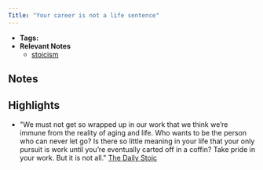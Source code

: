 ```yaml
---
Title: "Your career is not a life sentence"
---
```


- **Tags:**
- **Relevant Notes**
	- [stoicism](moc/stoicism.md)


## Notes

## Highlights
- "We must not get so wrapped up in our work that we think we’re immune from the reality of aging and life. Who wants to be the person who can never let go? Is there so little meaning in your life that your only pursuit is work until you’re eventually carted off in a coffin? Take pride in your work. But it is not all." [The Daily Stoic](notes/sources/books/the-daily-stoic.md)
  